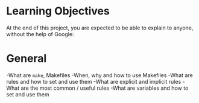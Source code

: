 # Learning Objectives
At the end of this project, you are expected to be able to explain to anyone, without the help of Google:

# General
-What are `make`, Makefiles
-When, why and how to use Makefiles
-What are rules and how to set and use them
-What are explicit and implicit rules
-What are the most common / useful rules
-What are variables and how to set and use them
